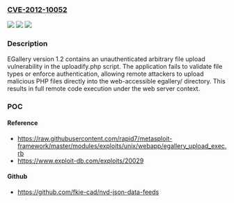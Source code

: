 ### [CVE-2012-10052](https://cve.mitre.org/cgi-bin/cvename.cgi?name=CVE-2012-10052)
![](https://img.shields.io/static/v1?label=Product&message=EGallery&color=blue)
![](https://img.shields.io/static/v1?label=Version&message=1.2%20&color=brightgreen)
![](https://img.shields.io/static/v1?label=Vulnerability&message=CWE-434%20Unrestricted%20Upload%20of%20File%20with%20Dangerous%20Type&color=brightgreen)

### Description

EGallery version 1.2 contains an unauthenticated arbitrary file upload vulnerability in the uploadify.php script. The application fails to validate file types or enforce authentication, allowing remote attackers to upload malicious PHP files directly into the web-accessible egallery/ directory. This results in full remote code execution under the web server context.

### POC

#### Reference
- https://raw.githubusercontent.com/rapid7/metasploit-framework/master/modules/exploits/unix/webapp/egallery_upload_exec.rb
- https://www.exploit-db.com/exploits/20029

#### Github
- https://github.com/fkie-cad/nvd-json-data-feeds

